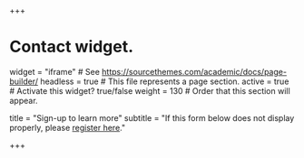 +++
# Contact widget.
widget = "iframe"  # See https://sourcethemes.com/academic/docs/page-builder/
headless = true  # This file represents a page section.
active = true  # Activate this widget? true/false
weight = 130  # Order that this section will appear.

title = "Sign-up to learn more"
subtitle = "If this form below does not display properly, please <a href='https://ubc.ca1.qualtrics.com/jfe/form/SV_6JYfKdqTsK7nkpf'>register here</a>."

+++
<div id="qualtrics-form-1"></div>
